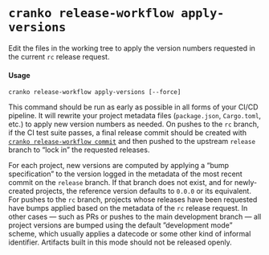 # `cranko release-workflow apply-versions`

Edit the files in the working tree to apply the version numbers requested in the
current `rc` release request.

#### Usage

```
cranko release-workflow apply-versions [--force]
```

This command should be run as early as possible in all forms of your CI/CD
pipeline. It will rewrite your project metadata files (`package.json`,
`Cargo.toml`, etc.) to apply new version numbers as needed. On pushes to the
`rc` branch, if the CI test suite passes, a final release commit should be
created with [`cranko release-workflow commit`](./release-workflow-commit.md)
and then pushed to the upstream `release` branch to “lock in” the requested
releases.

For each project, new versions are computed by applying a “bump specification” to
the version logged in the metadata of the most recent commit on the `release`
branch. If that branch does not exist, and for newly-created projects, the
reference version defaults to `0.0.0` or its equivalent. For pushes to the `rc`
branch, projects whose releases have been requested have bumps applied based on
the metadata of the `rc` release request. In other cases — such as PRs or pushes
to the main development branch — all project versions are bumped using the
default ”development mode” scheme, which usually applies a datecode or some
other kind of informal identifier. Artifacts built in this mode should not be
released openly.
